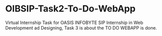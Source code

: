 # OIBSIP-Task2-To-Do-WebApp
Virtual Internship Task for OASIS INFOBYTE SIP Internship in Web Development ad Designing, Task 3 is about the TO DO WEBAPP is done.
